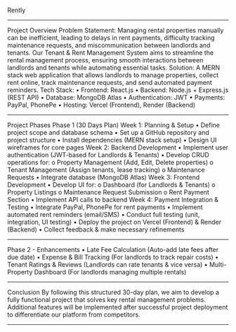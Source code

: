 Rently
________________________________________
Project Overview
Problem Statement:
Managing rental properties manually can be inefficient, leading to delays in rent payments, difficulty tracking maintenance requests, and miscommunication between landlords and tenants. Our Tenant & Rent Management System aims to streamline the rental management process, ensuring smooth interactions between landlords and tenants while automating essential tasks.
Solution:
A MERN stack web application that allows landlords to manage properties, collect rent online, track maintenance requests, and send automated payment reminders.
Tech Stack:
•	Frontend: React.js
•	Backend: Node.js + Express.js (REST API)
•	Database: MongoDB Atlas
•	Authentication: JWT
•	Payments: PayPal, PhonePe
•	Hosting: Vercel (Frontend), Render (Backend)
________________________________________
Project Phases
Phase 1 (30 Days Plan)
Week 1: Planning & Setup
•	Define project scope and database schema
•	Set up a GitHub repository and project structure
•	Install dependencies (MERN stack setup)
•	Design UI wireframes for core pages
Week 2: Backend Development
•	Implement user authentication (JWT-based for Landlords & Tenants)
•	Develop CRUD operations for:
o	Property Management (Add, Edit, Delete properties)
o	Tenant Management (Assign tenants, lease tracking)
o	Maintenance Requests
•	Integrate database (MongoDB Atlas)
Week 3: Frontend Development
•	Develop UI for:
o	Dashboard (for Landlords & Tenants)
o	Property Listings
o	Maintenance Request Submission
o	Rent Payment Section
•	Implement API calls to backend
Week 4: Payment Integration & Testing
•	Integrate PayPal, PhonePe for rent payments
•	Implement automated rent reminders (email/SMS)
•	Conduct full testing (unit, integration, UI testing)
•	Deploy the project on Vercel (Frontend) & Render (Backend)
•	Collect feedback & make necessary refinements
________________________________________
Phase 2 - Enhancements 
•	Late Fee Calculation (Auto-add late fees after due date)
•	Expense & Bill Tracking (For landlords to track repair costs)
•	Tenant Ratings & Reviews (Landlords can rate tenants & vice versa)
•	Multi-Property Dashboard (For landlords managing multiple rentals)
________________________________________
Conclusion
By following this structured 30-day plan, we aim to develop a fully functional project that solves key rental management problems. Additional features will be implemented after successful project deployment to differentiate our platform from competitors.
________________________________________
